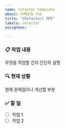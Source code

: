 ```yaml
---
name: refactor template
about: 리팩토링 이슈
title: "[Refactor] 제목"
labels: refactor
assignees: ''

---
```


### 📋 작업 내용
무엇을 작업할 건지 간단히 설명

### 🔍 현재 상황
현재 문제점이나 개선할 부분

### ✅ 할 일
- [ ] 작업 1
- [ ] 작업 2
